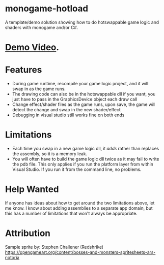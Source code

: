 # monogame-hotload
A template/demo solution showing how to do hotswappable game logic and shaders with monogame and/or C#.

# [Demo Video](https://www.youtube.com/watch?v=fkJqyTIX12s).

# Features

* During game runtime, recompile your game logic project, and it will swap in as the game runs.
* The drawing code can also be in the hotswappable dll if you want, you just have to pass in the GraphicsDevice object each draw call
* Change effect/shader files as the game runs, upon save, the game will detect the change and swap in the new shader/effect
* Debugging in visual studio still works fine on both ends

# Limitations

* Each time you swap in a new game logic dll, it *adds* rather than replaces the assembly, so it is a memory leak.  
* You will often have to build the game logic dll twice as it may fail to write the pdb file. This only applies if you run the platform layer from within Visual Studio. If you run it from the command line, no problems.

# Help Wanted

If anyone has ideas about how to get around the two limitations above, let me know.  I know about adding assemblies to a separate app domain, but this has a number of limitations that won't always be appropriate.

# Attribution

Sample sprite by:
Stephen Challener (Redshrike)
https://opengameart.org/content/bosses-and-monsters-spritesheets-ars-notoria
